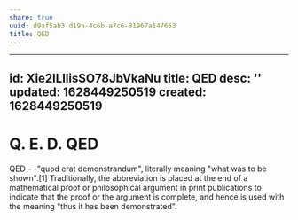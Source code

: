 ```yaml
---
share: true
uuid: d9af5ab3-d19a-4c6b-a7c6-81967a147653
title: QED
---
```

---
id: Xie2lLIlisSO78JbVkaNu
title: QED
desc: ''
updated: 1628449250519
created: 1628449250519
---
# Q. E. D. QED
QED - -"quod erat demonstrandum", literally meaning "what was to be shown".\[1\] Traditionally, the abbreviation is placed at the end of a mathematical proof or philosophical argument in print publications to indicate that the proof or the argument is complete, and hence is used with the meaning "thus it has been demonstrated".

